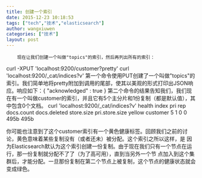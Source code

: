 ```yaml
---
title: 创建一个索引
date: 2015-12-23 10:18:53
tags: ["tech","技术","elasticsearch"]
author: wangxiuwen
categories: ["技术"]
layout: post
---
```


        现在让我们创建一个叫做"topics"的索引，然后再列出所有的索引：
curl -XPUT 'localhost:9200/customer?pretty'
curl 'localhost:9200/_cat/indices?v'
第一个命令使用PUT创建了一个叫做"topics"的索引。我们简单地将pretty附加到调用的尾部，使其以美观的形式打印出JSON响应。响应如下：{              "acknowledged" : true }
第二个命令的结果告知我们，我们现在有一个叫做customer的索引，并且它有5个主分片和1份复制（都是默认值），其中包含0个文档。
  curl 'localhost:9200/_cat/indices?v'            health index    pri rep docs.count docs.deleted store.size pri.store.size            yellow customer   5   1          0            0       495b           495b

你可能也注意到了这个customer索引有一个黄色健康标签。回顾我们之前的讨论，黄色意味着某些复制没有（或者还未）被分配。这个索引之所以这样，是 因为Elasticsearch默认为这个索引创建一份复制。由于现在我们只有一个节点在运行，那一份复制就分配不了了（为了高可用），直到当另外一个节 点加入到这个集群后，才能分配。一旦那份复制在第二个节点上被复制，这个节点的健康状态就会变成绿色。



